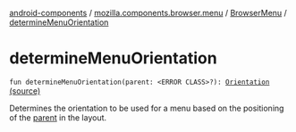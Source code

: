 [android-components](../../index.md) / [mozilla.components.browser.menu](../index.md) / [BrowserMenu](index.md) / [determineMenuOrientation](./determine-menu-orientation.md)

# determineMenuOrientation

`fun determineMenuOrientation(parent: <ERROR CLASS>?): `[`Orientation`](-orientation/index.md) [(source)](https://github.com/mozilla-mobile/android-components/blob/master/components/browser/menu/src/main/java/mozilla/components/browser/menu/BrowserMenu.kt#L141)

Determines the orientation to be used for a menu based on the positioning of the [parent](determine-menu-orientation.md#mozilla.components.browser.menu.BrowserMenu.Companion$determineMenuOrientation()/parent) in the layout.


